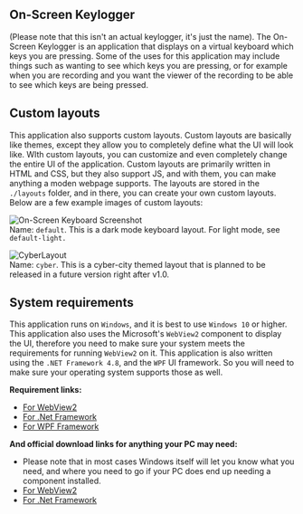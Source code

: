 ## On-Screen Keylogger
(Please note that this isn't an actual keylogger, it's just the name). The On-Screen Keylogger is an application that displays on a virtual keyboard which keys you are pressing. Some of the uses for this application may include things such as wanting to see which keys you are pressing, or for example when you are recording and you want the viewer of the recording to be able to see which keys are being pressed.

## Custom layouts
This application also supports custom layouts. Custom layouts are basically like themes, except they allow you to completely define what the UI will look like. WIth custom layouts, you can customize and even completely change the entire UI of the application. Custom layouts are primarily written in HTML and CSS, but they also support JS, and with them, you can make anything a moden webpage supports. The layouts are stored in the `./layouts` folder, and in there, you can create your own custom layouts.
Below are a few example images of custom layouts:  
  
![On-Screen Keyboard Screenshot](https://user-images.githubusercontent.com/66475965/151674563-1b918fbf-88c1-479c-9478-a1ebb8704ad8.png)  
Name: `default`. This is a dark mode keyboard layout. For light mode, see `default-light.`
  
![CyberLayout](https://user-images.githubusercontent.com/66475965/151703451-70402ae2-25c0-4233-ba61-8c7c0c8561ba.png)  
Name: `cyber`. This is a cyber-city themed layout that is planned to be released in a future version right after v1.0.

## System requirements
This application runs on `Windows`, and it is best to use `Windows 10` or higher. This application also uses the Microsoft's `WebView2` component to display the UI, therefore you need to make sure your system meets the requirements for running `WebView2` on it. This application is also written using the `.NET Framework 4.8`, and the `WPF` UI framework. So you will need to make sure your operating system supports those as well.  

<b>Requirement links:</b>
- [For WebView2](https://www.google.com/search?q=webview2+system+requirements)
- [For .Net Framework](https://docs.microsoft.com/en-us/dotnet/framework/get-started/system-requirements)
- [For WPF Framework](https://www.google.com/search?q=wpf+system+requirements)
  
<b>And official download links for anything your PC may need:</b>
- Please note that in most cases Windows itself will let you know what you need, and where you need to go if your PC does end up needing a component installed.
- [For WebView2](https://developer.microsoft.com/en-us/microsoft-edge/webview2/)
- [For .Net Framework](https://dotnet.microsoft.com/en-us/download/dotnet-framework)
